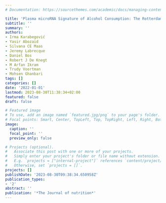 ```yaml
---
# Documentation: https://sourcethemes.com/academic/docs/managing-content/

title: 'Plasma microRNA Signature of Alcohol Consumption: The Rotterdam Study'
subtitle: ''
summary: ''
authors:
- Irma Karabegović
- Yasir Abozaid
- Silvana CE Maas
- Jeremy Labrecque
- Daniel Bos
- Robert J De Knegt
- M Arfan Ikram
- Trudy Voortman
- Mohsen Ghanbari
tags: []
categories: []
date: '2022-01-01'
lastmod: 2023-08-30T11:38:34+02:00
featured: false
draft: false

# Featured image
# To use, add an image named `featured.jpg/png` to your page's folder.
# Focal points: Smart, Center, TopLeft, Top, TopRight, Left, Right, BottomLeft, Bottom, BottomRight.
image:
  caption: ''
  focal_point: ''
  preview_only: false

# Projects (optional).
#   Associate this post with one or more of your projects.
#   Simply enter your project's folder or file name without extension.
#   E.g. `projects = ["internal-project"]` references `content/project/deep-learning/index.md`.
#   Otherwise, set `projects = []`.
projects: []
publishDate: '2023-08-30T09:38:34.650958Z'
publication_types:
- '2'
abstract: ''
publication: '*The Journal of nutrition*'
---
```

